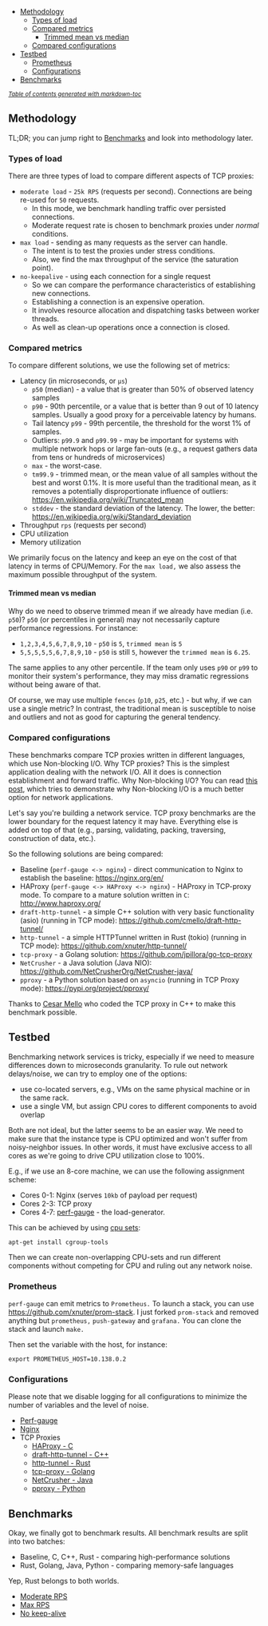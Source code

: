 - [Methodology](#methodology)
  * [Types of load](#types-of-load)
  * [Compared metrics](#compared-metrics)
    + [Trimmed mean vs median](#trimmed-mean-vs-median)
  * [Compared configurations](#compared-configurations)
- [Testbed](#testbed)
  * [Prometheus](#prometheus)
  * [Configurations](#configurations)
- [Benchmarks](#benchmarks)

<small><i><a href='http://ecotrust-canada.github.io/markdown-toc/'>Table of contents generated with markdown-toc</a></i></small>

## Methodology

TL;DR; you can jump right to [Benchmarks](#benchmarks) and look into methodology later.

### Types of load

There are three types of load to compare different aspects of TCP proxies:

* `moderate load` - `25k RPS` (requests per second). Connections are being re-used for `50` requests.
  * In this mode, we benchmark handling traffic over persisted connections.
  * Moderate request rate is chosen to benchmark proxies under _normal_ conditions.
* `max load` - sending as many requests as the server can handle.
  * The intent is to test the proxies under stress conditions.
  * Also, we find the max throughput of the service (the saturation point).
* `no-keepalive` - using each connection for a single request
  * So we can compare the performance characteristics of establishing new connections.
  * Establishing a connection is an expensive operation.
  * It involves resource allocation and dispatching tasks between worker threads.
  * As well as clean-up operations once a connection is closed.

### Compared metrics

To compare different solutions, we use the following set of metrics:

* Latency (in microseconds, or `µs`)
  * `p50` (median) - a value that is greater than 50% of observed latency samples
  * `p90` - 90th percentile, or a value that is better than 9 out of 10 latency samples. Usually a good proxy for a perceivable latency by humans.
  * Tail latency `p99` - 99th percentile, the threshold for the worst 1% of samples.
  * Outliers: `p99.9` and `p99.99` - may be important for systems with multiple network hops or large fan-outs (e.g., a request gathers data from tens or hundreds of microservices)
  * `max` - the worst-case.
  * `tm99.9` - trimmed mean, or the mean value of all samples without the best and worst 0.1%. It is more useful than the traditional mean, as it removes a potentially disproportionate influence of outliers: https://en.wikipedia.org/wiki/Truncated_mean
  * `stddev` - the standard deviation of the latency. The lower, the better: https://en.wikipedia.org/wiki/Standard_deviation
* Throughput `rps` (requests per second)
* CPU utilization
* Memory utilization

We primarily focus on the latency and keep an eye on the cost of that latency in terms of CPU/Memory.
For the `max load,` we also assess the maximum possible throughput of the system.

#### Trimmed mean vs median

Why do we need to observe trimmed mean if we already have median (i.e. `p50`)?
`p50` (or percentiles in general) may not necessarily capture performance regressions. For instance:

* `1,2,3,4,5,6,7,8,9,10` - `p50` is `5`, `trimmed mean` is `5`
* `5,5,5,5,5,6,7,8,9,10` - `p50` is still `5`, however the `trimmed mean` is `6.25`.

The same applies to any other percentile. If the team only uses `p90` or `p99` to monitor their system's performance, they may miss dramatic regressions without being aware of that.

Of course, we may use multiple `fences` (`p10`, `p25`, etc.) - but why, if we can use a single metric?
In contrast, the traditional mean is susceptible to noise and outliers and not as good for capturing the general tendency.

### Compared configurations

These benchmarks compare TCP proxies written in different languages, which use Non-blocking I/O.
Why TCP proxies? This is the simplest application dealing with the network I/O. All it does is connection establishment and forward traffic.
Why Non-blocking I/O? You can read [this post](https://medium.com/swlh/distributed-systems-and-asynchronous-i-o-ef0f27655ce5), which tries to demonstrate why
Non-blocking I/O is a much better option for network applications.

Let's say you're building a network service. TCP proxy benchmarks are the lower boundary for the request latency it may have.
Everything else is added on top of that (e.g., parsing, validating, packing, traversing, construction of data, etc.).

So the following solutions are being compared:

* Baseline (`perf-gauge <-> nginx`) - direct communication to Nginx to establish the baseline: https://nginx.org/en/
* HAProxy (`perf-gauge <-> HAProxy <-> nginx`) - HAProxy in TCP-proxy mode. To compare to a mature solution written in `C`: http://www.haproxy.org/
* `draft-http-tunnel` - a simple C++ solution with very basic functionality (asio) (running in TCP mode): https://github.com/cmello/draft-http-tunnel/
* `http-tunnel` - a simple HTTPTunnel written in Rust (tokio) (running in TCP mode): https://github.com/xnuter/http-tunnel/
* `tcp-proxy` - a Golang solution: https://github.com/jpillora/go-tcp-proxy
* `NetCrusher` - a Java solution (Java NIO): https://github.com/NetCrusherOrg/NetCrusher-java/
* `pproxy` - a Python solution based on `asyncio` (running in TCP Proxy mode): https://pypi.org/project/pproxy/

Thanks to [Cesar Mello](https://github.com/cmello/) who coded the TCP proxy in C++ to make this benchmark possible.

## Testbed

Benchmarking network services is tricky, especially if we need to measure differences down to microseconds granularity.
To rule out network delays/noise, we can try to employ one of the options:

* use co-located servers, e.g., VMs on the same physical machine or in the same rack.
* use a single VM, but assign CPU cores to different components to avoid overlap

Both are not ideal, but the latter seems to be an easier way. We need to make sure that the instance type is CPU optimized
and won't suffer from noisy-neighbor issues. In other words, it must have exclusive access to all cores as we're going to drive CPU utilization close to 100%.

E.g., if we use an 8-core machine, we can use the following assignment scheme:

* Cores 0-1: Nginx (serves `10kb` of payload per request)
* Cores 2-3: TCP proxy
* Cores 4-7: [perf-gauge](https://github.com/xnuter/perf-gauge) - the load-generator.

This can be achieved by using [cpu sets](https://codywu2010.wordpress.com/2015/09/27/cpuset-by-example/):

```
apt-get install cgroup-tools
```

Then we can create non-overlapping CPU-sets and run different components without competing for CPU and ruling out any network noise.

### Prometheus

`perf-gauge` can emit metrics to `Prometheus.` To launch a stack, you can use https://github.com/xnuter/prom-stack.
I just forked `prom-stack` and removed anything but `prometheus,` `push-gateway` and `grafana.` You can clone the stack and launch `make.`

Then set the variable with the host, for instance:

```
export PROMETHEUS_HOST=10.138.0.2
```

### Configurations

Please note that we disable logging for all configurations to minimize the number of variables and the level of noise.

* [Perf-gauge](./perf-gauge-setup.md)
* [Nginx](nginx-config.md)
* TCP Proxies
  * [HAProxy - C](haproxy-config.md)
  * [draft-http-tunnel - C++](cpp-config.md)
  * [http-tunnel - Rust](rust-config.md)
  * [tcp-proxy - Golang](golang-config.md)
  * [NetCrusher - Java](java-config.md)
  * [pproxy - Python](python-config.md)

## Benchmarks

Okay, we finally got to benchmark results. All benchmark results are split into two batches:

* Baseline, C, C++, Rust - comparing high-performance solutions
* Rust, Golang, Java, Python - comparing memory-safe languages

Yep, Rust belongs to both worlds.

* [Moderate RPS](./moderate-tps.md)
* [Max RPS](./max-tps.md)
* [No keep-alive](./no-keepalive.md)